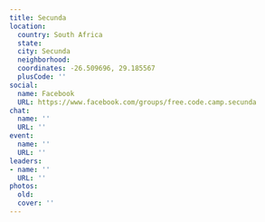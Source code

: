 ```yaml
---
title: Secunda
location:
  country: South Africa
  state: 
  city: Secunda
  neighborhood: 
  coordinates: -26.509696, 29.185567
  plusCode: ''
social:
  name: Facebook
  URL: https://www.facebook.com/groups/free.code.camp.secunda
chat:
  name: ''
  URL: ''
event:
  name: ''
  URL: ''
leaders:
- name: ''
  URL: ''
photos:
  old: 
  cover: ''
---
```


